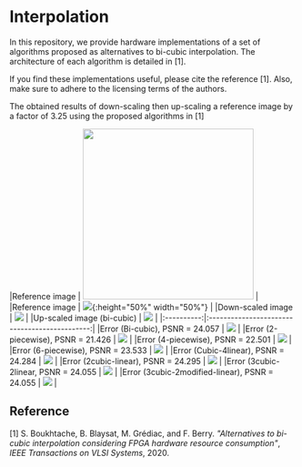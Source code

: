 # Interpolation
In this repository, we provide hardware implementations of a set of algorithms proposed as alternatives to bi-cubic interpolation. The architecture of each algorithm is detailed in [1]. 

If you find these implementations useful, please cite the reference [1]. Also, make sure to adhere to the licensing terms of the authors.

The obtained results of down-scaling then up-scaling a reference image by a factor of 3.25 using the proposed algorithms in [1]

|Reference image   | <img src="Error_maps/im_ref.png" width="300">   |
|Reference image   | ![](Error_maps/im_ref.png){:height="50%" width="50%"}   |
|Down-scaled image   | ![](Error_maps/im_down.png)   |
|Up-scaled image (bi-cubic)   | ![](Error_maps/im_bicubic.png)   |
|:----------:|:---------------------------------------------:|
|Error (Bi-cubic), PSNR = 24.057  | ![](Error_maps/err_bicubic.png)  |
|Error (2-piecewise), PSNR = 21.426  | ![](Error_maps/err_2piecewise.png)  |
|Error (4-piecewise), PSNR = 22.501  | ![](Error_maps/err_4piecewise.png)  |
|Error (6-piecewise), PSNR = 23.533  | ![](Error_maps/err_6piecewise.png)  |
|Error (Cubic-4linear), PSNR = 24.284  | ![](Error_maps/err_cubic_4linear.png)  |
|Error (2cubic-linear), PSNR = 24.295  | ![](Error_maps/err_2cubic_linear.png)  |
|Error (3cubic-2linear, PSNR = 24.055  | ![](Error_maps/err_3cubic_2linear.png)  |
|Error (3cubic-2modified-linear), PSNR = 24.055  | ![](Error_maps/err_3cubic_2mlinear.png)  |


## Reference 
[1] S. Boukhtache, B. Blaysat, M. Grédiac, and F. Berry. *"Alternatives to bi-cubic interpolation considering FPGA hardware resource consumption"*, *IEEE Transactions on VLSI Systems*, 2020. 
